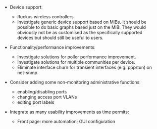 - Device support:
    - Ruckus wireless controllers
    - Investigate generic device support based on MIBs.  It should be
      possible to do basic graphs based just on the MIB.  They would
      obviously not be as customised as the specifically supported devices
      but should still be useful to users.

- Functionality/performance improvements:
    - Investigate solutions for poller performance improvement.
    - Investigate solutions for multiple communities per device.
    - Eliminate interface churn for transient interfaces (e.g. ppp/tun) on
      net-snmp.

- Consider adding some non-monitoring administrative functions:
    - enabling/disabling ports
    - changing access port VLANs
    - editing port labels

- Integrate as many usability improvements as time permits:
    - Front page: more automation; GUI configuration
